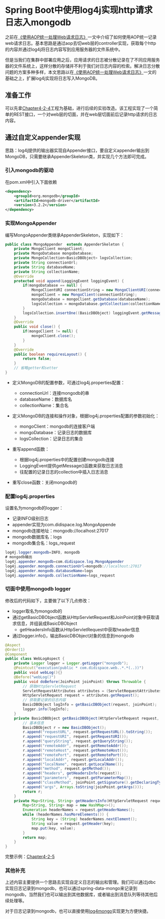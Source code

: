 # Spring Boot中使用log4j实现http请求日志入mongodb

之前在[《使用AOP统一处理Web请求日志》](./Chapter%2018%20-%20Spring%20Boot%E4%B8%AD%E4%BD%BF%E7%94%A8AOP%E7%BB%9F%E4%B8%80%E5%A4%84%E7%90%86Web%E8%AF%B7%E6%B1%82%E6%97%A5%E5%BF%97.md)一文中介绍了如何使用AOP统一记录web请求日志。基本思路是通过aop去切web层的controller实现，获取每个http的内容并通过log4j将日志内容写到应用服务器的文件系统中。

但是当我们在集群中部署应用之后，应用请求的日志被分散记录在了不同应用服务器的文件系统上，这样分散的存储并不利于我们对日志内容的检索。解决日志分散问题的方案多种多样，本文思路以在[《使用AOP统一处理Web请求日志》](./Chapter%2018%20-%20Spring%20Boot%E4%B8%AD%E4%BD%BF%E7%94%A8AOP%E7%BB%9F%E4%B8%80%E5%A4%84%E7%90%86Web%E8%AF%B7%E6%B1%82%E6%97%A5%E5%BF%97.md)一文的基础之上，扩展log4j实现将日志写入MongoDB。

## 准备工作

可以先拿[Chapter4-2-4](http://git.oschina.net/didispace/SpringBoot-Learning)工程为基础，进行后续的实验改造。该工程实现了一个简单的REST接口，一个对web层的切面，并在web层切面前后记录http请求的日志内容。

## 通过自定义appender实现

思路：log4j提供的输出器实现自Appender接口，要自定义appender输出到MongoDB，只需要继承AppenderSkeleton类，并实现几个方法即可完成。

### 引入mongodb的驱动

在pom.xml中引入下面依赖

```xml
<dependency>
    <groupId>org.mongodb</groupId>
    <artifactId>mongodb-driver</artifactId>
    <version>3.2.2</version>
</dependency>
```

### 实现MongoAppender

编写MongoAppender类继承AppenderSkeleton，实现如下：

```java
public class MongoAppender  extends AppenderSkeleton {
    private MongoClient mongoClient;
    private MongoDatabase mongoDatabase;
    private MongoCollection<BasicDBObject> logsCollection;
    private String connectionUrl;
    private String databaseName;
    private String collectionName;
    @Override
    protected void append(LoggingEvent loggingEvent) {
        if(mongoDatabase == null) {
            MongoClientURI connectionString = new MongoClientURI(connectionUrl);
            mongoClient = new MongoClient(connectionString);
            mongoDatabase = mongoClient.getDatabase(databaseName);
            logsCollection = mongoDatabase.getCollection(collectionName, BasicDBObject.class);
        }
        logsCollection.insertOne((BasicDBObject) loggingEvent.getMessage());
    }
    @Override
    public void close() {
        if(mongoClient != null) {
            mongoClient.close();
        }
    }
    @Override
    public boolean requiresLayout() {
        return false;
    }
    // 省略getter和setter
}
```

- 定义MongoDB的配置参数，可通过log4j.properties配置：

    - connectionUrl：连接mongodb的串
    - databaseName：数据库名
    - collectionName：集合名
    
- 定义MongoDB的连接和操作对象，根据log4j.properties配置的参数初始化：

    - mongoClient：mongodb的连接客户端
    - mongoDatabase：记录日志的数据库
    - logsCollection：记录日志的集合
    
- 重写append函数：

    - 根据log4j.properties中的配置创建mongodb连接
    - LoggingEvent提供getMessage()函数来获取日志消息
    - 往配置的记录日志的collection中插入日志消息
    
- 重写close函数：关闭mongodb的

### 配置log4j.properties

设置名为mongodb的logger：

- 记录INFO级别日志
- appender实现为com.didispace.log.MongoAppende
- mongodb连接地址：mongodb://localhost:27017
- mongodb数据库名：logs
- mongodb集合名：logs_request

```java
log4j.logger.mongodb=INFO, mongodb
# mongodb输出
log4j.appender.mongodb=com.didispace.log.MongoAppender
log4j.appender.mongodb.connectionUrl=mongodb://localhost:27017
log4j.appender.mongodb.databaseName=logs
log4j.appender.mongodb.collectionName=logs_request
```

### 切面中使用mongodb logger

修改后的代码如下，主要做了以下几点修改：

- logger取名为mongodb的
- 通过getBasicDBObject函数从HttpServletRequest和JoinPoint对象中获取请求信息，并组装成BasicDBObject
    - getHeadersInfo函数从HttpServletRequest中获取header信息
- 通过logger.info()，输出BasicDBObject对象的信息到mongodb

```java
@Aspect
@Order(1)
@Component
public class WebLogAspect {
    private Logger logger = Logger.getLogger("mongodb");
    @Pointcut("execution(public * com.didispace.web..*.*(..))")
    public void webLog(){}
    @Before("webLog()")
    public void doBefore(JoinPoint joinPoint) throws Throwable {
        // 获取HttpServletRequest
        ServletRequestAttributes attributes = (ServletRequestAttributes) RequestContextHolder.getRequestAttributes();
        HttpServletRequest request = attributes.getRequest();
        // 获取要记录的日志内容
        BasicDBObject logInfo = getBasicDBObject(request, joinPoint);
        logger.info(logInfo);
    }
    private BasicDBObject getBasicDBObject(HttpServletRequest request, JoinPoint joinPoint) {
        // 基本信息
        BasicDBObject r = new BasicDBObject();
        r.append("requestURL", request.getRequestURL().toString());
        r.append("requestURI", request.getRequestURI());
        r.append("queryString", request.getQueryString());
        r.append("remoteAddr", request.getRemoteAddr());
        r.append("remoteHost", request.getRemoteHost());
        r.append("remotePort", request.getRemotePort());
        r.append("localAddr", request.getLocalAddr());
        r.append("localName", request.getLocalName());
        r.append("method", request.getMethod());
        r.append("headers", getHeadersInfo(request));
        r.append("parameters", request.getParameterMap());
        r.append("classMethod", joinPoint.getSignature().getDeclaringTypeName() + "." + joinPoint.getSignature().getName());
        r.append("args", Arrays.toString(joinPoint.getArgs()));
        return r;
    }
    private Map<String, String> getHeadersInfo(HttpServletRequest request) {
        Map<String, String> map = new HashMap<>();
        Enumeration headerNames = request.getHeaderNames();
        while (headerNames.hasMoreElements()) {
            String key = (String) headerNames.nextElement();
            String value = request.getHeader(key);
            map.put(key, value);
        }
        return map;
    }
}
```

完整示例：[Chapter4-2-5](http://git.oschina.net/didispace/SpringBoot-Learning)

### 其他补充

上述内容主要提供一个思路去实现自定义日志的输出和管理。我们可以通过jdbc实现日志记录到mongodb，也可以通过spring-data-mongo来记录到mongodb，当然我们也可以输出到其他数据库，或者输出到消息队列等待其他后续处理等。

对于日志记录到mongodb，也可以直接使用[log4mongo](https://github.com/log4mongo/log4mongo-java)实现更为方便快捷。
